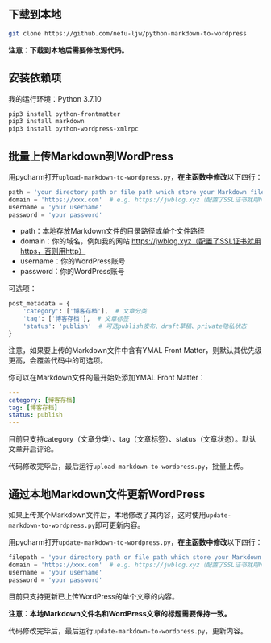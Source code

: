 ## 下载到本地

```bash
git clone https://github.com/nefu-ljw/python-markdown-to-wordpress
```
**注意：下载到本地后需要修改源代码。**

## 安装依赖项

我的运行环境：Python 3.7.10

```bash
pip3 install python-frontmatter
pip3 install markdown
pip3 install python-wordpress-xmlrpc
```

## 批量上传Markdown到WordPress

用pycharm打开`upload-markdown-to-wordpress.py`，**在主函数中修改**以下四行：

```python
path = 'your directory path or file path which store your Markdown files'  # e.g. D:/PythonCode/post-wordpress-with-markdown/doc
domain = 'https://xxx.com'  # e.g. https://jwblog.xyz（配置了SSL证书就用https，否则用http）
username = 'your username'
password = 'your password'
```

- path：本地存放Markdown文件的目录路径或单个文件路径
- domain：你的域名，例如我的网站 https://jwblog.xyz（配置了SSL证书就用https，否则用http）
- username：你的WordPress账号
- password：你的WordPress账号

可选项：

```python
post_metadata = {
    'category': ['博客存档'],  # 文章分类
    'tag': ['博客存档'],  # 文章标签
    'status': 'publish'  # 可选publish发布、draft草稿、private隐私状态
}
```

注意，如果要上传的Markdown文件中含有YMAL Front Matter，则默认其优先级更高，会覆盖代码中的可选项。

你可以在Markdown文件的最开始处添加YMAL Front Matter：

```yaml
---
category: [博客存档]
tag: [博客存档]
status: publish
---
```

目前只支持category（文章分类）、tag（文章标签）、status（文章状态）。默认文章开启评论。

代码修改完毕后，最后运行`upload-markdown-to-wordpress.py`，批量上传。

## 通过本地Markdown文件更新WordPress

如果上传某个Markdown文件后，本地修改了其内容，这时使用`update-markdown-to-wordpress.py`即可更新内容。

用pycharm打开`update-markdown-to-wordpress.py`，**在主函数中修改**以下四行：

```python
filepath = 'your directory path or file path which store your Markdown files'  # e.g. D:/PythonCode/post-wordpress-with-markdown/doc
domain = 'https://xxx.com'  # e.g. https://jwblog.xyz（配置了SSL证书就用https，否则用http）
username = 'your username'
password = 'your password'
```

目前只支持更新已上传WordPress的单个文章的内容。

**注意：本地Markdown文件名和WordPress文章的标题需要保持一致。**

代码修改完毕后，最后运行`update-markdown-to-wordpress.py`，更新内容。
